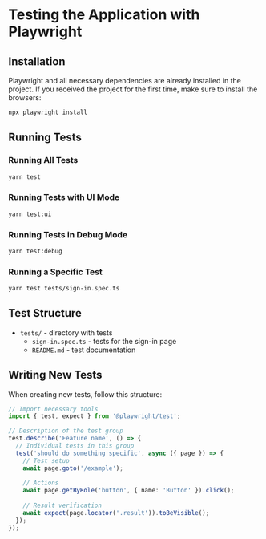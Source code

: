 # Testing the Application with Playwright

## Installation

Playwright and all necessary dependencies are already installed in the project. If you received the project for the first time, make sure to install the browsers:

```bash
npx playwright install
```

## Running Tests

### Running All Tests

```bash
yarn test
```

### Running Tests with UI Mode

```bash
yarn test:ui
```

### Running Tests in Debug Mode

```bash
yarn test:debug
```

### Running a Specific Test

```bash
yarn test tests/sign-in.spec.ts
```

## Test Structure

- `tests/` - directory with tests
  - `sign-in.spec.ts` - tests for the sign-in page
  - `README.md` - test documentation

## Writing New Tests

When creating new tests, follow this structure:

```typescript
// Import necessary tools
import { test, expect } from '@playwright/test';

// Description of the test group
test.describe('Feature name', () => {
  // Individual tests in this group
  test('should do something specific', async ({ page }) => {
    // Test setup
    await page.goto('/example');
    
    // Actions
    await page.getByRole('button', { name: 'Button' }).click();
    
    // Result verification
    await expect(page.locator('.result')).toBeVisible();
  });
}); 